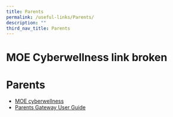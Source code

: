 ```yaml
---
title: Parents
permalink: /useful-links/Parents/
description: ""
third_nav_title: Parents
---
```

# MOE  Cyberwellness link broken
# Parents
*   <a href="https://www.moe.gov.sg/education-in-sg/our-programmes/cyber-wellness" target="_blank">MOE cyberwellness</a>
*   <a href="/files/Useful%20Links/User-Guide-for-Parents-on-Parents-Gateway.pdf" target="_blank">Parents Gateway User Guide</a>